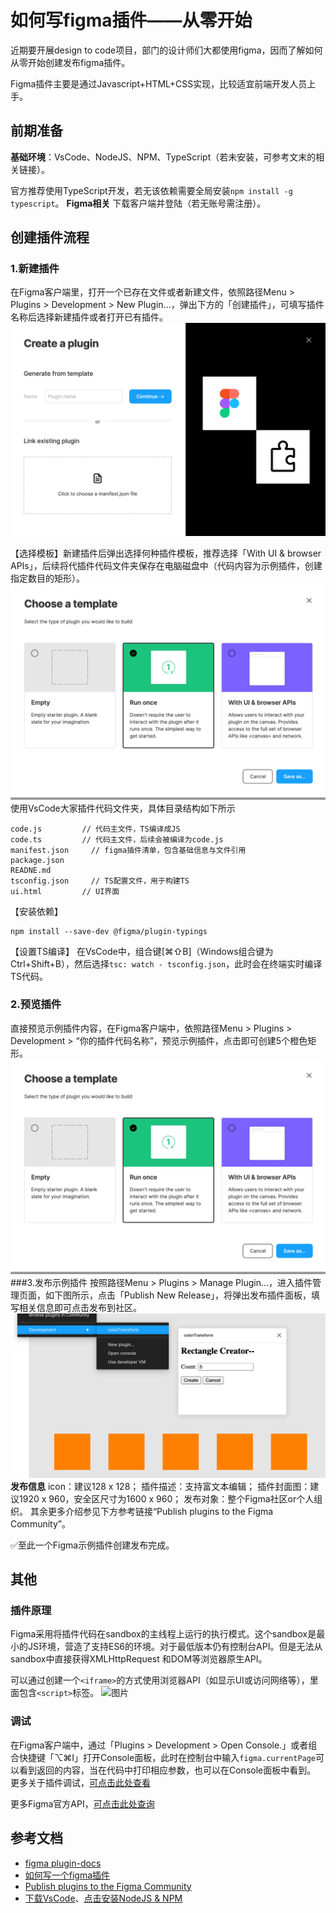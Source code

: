 # 如何写figma插件——从零开始
近期要开展design to code项目，部门的设计师们大都使用figma，因而了解如何从零开始创建发布figma插件。

Figma插件主要是通过Javascript+HTML+CSS实现，比较适宜前端开发人员上手。

## 前期准备
**基础环境**：VsCode、NodeJS、NPM、TypeScript（若未安装，可参考文末的相关链接）。

官方推荐使用TypeScript开发，若无该依赖需要全局安装`npm install -g typescript`。
**Figma相关**
下载客户端并登陆（若无账号需注册）。
## 创建插件流程
### 1.新建插件
在Figma客户端里，打开一个已存在文件或者新建文件，依照路径Menu > Plugins > Development > New Plugin...，弹出下方的「创建插件」，可填写插件名称后选择新建插件或者打开已有插件。
![创建一个插件](imgs/figma_plugin001.png)

【选择模板】新建插件后弹出选择何种插件模板，推荐选择「With UI & browser APIs」，后续将代插件代码文件夹保存在电脑磁盘中（代码内容为示例插件，创建指定数目的矩形）。
![选择模板](imgs/figma_plugin002.png)
使用VsCode大家插件代码文件夹，具体目录结构如下所示
```
code.js			// 代码主文件，TS编译成JS
code.ts			// 代码主文件，后续会被编译为code.js
manifest.json	  // figma插件清单，包含基础信息与文件引用
package.json
READNE.md
tsconfig.json	  // TS配置文件，用于构建TS
ui.html			// UI界面

```
【安装依赖】
``` shell
npm install --save-dev @figma/plugin-typings
```
【设置TS编译】
在VsCode中，组合键[⌘⇧B]（Windows组合键为Ctrl+Shift+B），然后选择`tsc: watch - tsconfig.json`，此时会在终端实时编译TS代码。

### 2.预览插件
直接预览示例插件内容，在Figma客户端中，依照路径Menu > Plugins > Development > “你的插件代码名称”，预览示例插件，点击即可创建5个橙色矩形。
![示例插件](imgs/figma_plugin002.png)
###3.发布示例插件
按照路径Menu > Plugins > Manage Plugin...，进入插件管理页面，如下图所示，点击「Publish New Release」，将弹出发布插件面板，填写相关信息即可点击发布到社区。
![插件管理](imgs/figma_plugin003.png)
**发布信息**
icon：建议128 x 128；
插件描述：支持富文本编辑；
插件封面图：建议1920 x 960，安全区尺寸为1600 x 960；
发布对象：整个Figma社区or个人组织。
其余更多介绍参见下方参考链接“Publish plugins to the Figma Community”。

✅至此一个Figma示例插件创建发布完成。

## 其他
### 插件原理
Figma采用将插件代码在sandbox的主线程上运行的执行模式。这个sandbox是最小的JS环境，营造了支持ES6的环境。对于最低版本仍有控制台API。但是无法从sandbox中直接获得XMLHttpRequest 和DOM等浏览器原生API。

可以通过创建一个`<iframe>`的方式使用浏览器API（如显示UI或访问网络等），里面包含`<script>`标签。
![图片](https://static.figma.com/uploads/04c4c6293fce2a7fe67bccd385ee5ab998705780)


### 调试
在Figma客户端中，通过「Plugins > Development > Open Console.」或者组合快捷键「⌥⌘I」打开Console面板，此时在控制台中输入`figma.currentPage`可以看到返回的内容，当在代码中打印相应参数，也可以在Console面板中看到。
更多关于插件调试，[可点击此处查看](!https://www.figma.com/plugin-docs/debugging/)

更多Figma官方API，[可点击此处查询](!https://www.figma.com/plugin-docs/api/api-overview/)


## 参考文档
- [figma plugin-docs](https://www.figma.com/plugin-docs/intro/)
- [如何写一个figma插件](https://juejin.cn/post/6844904003550052366)
- [Publish plugins to the Figma Community](https://help.figma.com/hc/en-us/articles/360042293394-Publish-a-plugin-to-the-Community#h_49f97b73-4559-4a74-a2fc-2f44798186df)
- [下载VsCode](https://code.visualstudio.com/ )、[点击安装NodeJS & NPM](https://nodejs.org/en/download/. "点击安装，已有可忽略")
